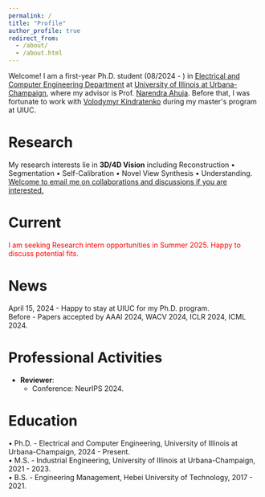 ```yaml
---
permalink: /
title: "Profile"
author_profile: true
redirect_from: 
  - /about/
  - /about.html
---
```


Welcome! I am a first-year Ph.D. student (08/2024 - ) in [Electrical and Computer Engineering Department](https://ece.illinois.edu/) at [University of Illinois at Urbana-Champaign](https://illinois.edu/), where my advisor is Prof. [Narendra Ahuja](https://scholar.google.ca/citations?user=dY7OSl0AAAAJ&hl=en). Before that, I was fortunate to work with [Volodymyr Kindratenko](https://ece.illinois.edu/about/directory/faculty/kindrtnk) during my master's program at UIUC.

Research
======
My research interests lie in **3D/4D Vision** including Reconstruction • Segmentation • Self-Calibration • Novel View Synthesis • Understanding. <br>
<u>Welcome to email me on collaborations and discussions if you are interested.</u> <br>

Current
======
<span style="color:red">I am seeking Research intern opportunities in Summer 2025. Happy to discuss potential fits.</span> <br>

News
======
April 15, 2024 - Happy to stay at UIUC for my Ph.D. program.<br>
Before - Papers accepted by AAAI 2024, WACV 2024, ICLR 2024, ICML 2024.<be>




Professional Activities
======
- **Reviewer**:
  - Conference: NeurIPS 2024.
  

Education
======
• Ph.D. - Electrical and Computer Engineering, University of Illinois at Urbana-Champaign, 2024 - Present. <br>
• M.S. - Industrial Engineering, University of Illinois at Urbana-Champaign, 2021 - 2023. <br>
• B.S. - Engineering Management, Hebei University of Technology, 2017 - 2021. <br>



